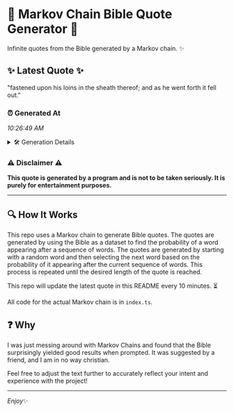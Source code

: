 # 📖 Markov Chain Bible Quote Generator 📖

Infinite quotes from the Bible generated by a Markov chain. ✨

## ✨ Latest Quote ✨
"fastened upon his loins in the sheath thereof; and as he went forth it fell out."

### ⏰ Generated At
*10:26:49 AM*

<details>
    <summary>🛠️ Generation Details</summary>
    <p>
        <strong>🌱 Seed:</strong> fastened<br>
        <strong>🔄 Iterations:</strong> 15<br>
        <strong>📜 Context History:</strong><br>[ fastened ]: upon<br>[ fastened, upon ]: his<br>[ fastened, upon, his ]: loins<br>[ fastened, upon, his, loins ]: in<br>[ fastened, upon, his, loins, in ]: the<br>[ fastened, upon, his, loins, in, the ]: sheath<br>[ upon, his, loins, in, the, sheath ]: thereof;<br>[ his, loins, in, the, sheath, thereof; ]: and<br>[ loins, in, the, sheath, thereof;, and ]: as<br>[ in, the, sheath, thereof;, and, as ]: he<br>[ the, sheath, thereof;, and, as, he ]: went<br>[ sheath, thereof;, and, as, he, went ]: forth<br>[ thereof;, and, as, he, went, forth ]: it<br>[ and, as, he, went, forth, it ]: fell<br>[ as, he, went, forth, it, fell ]: out.<br>
    </p>
</details>

### ⚠️ Disclaimer ⚠️
**This quote is generated by a program and is not to be taken seriously. It is purely for entertainment purposes.**

---

## 🔍 How It Works

This repo uses a Markov chain to generate Bible quotes. The quotes are generated by using the Bible as a dataset to find the probability of a word appearing after a sequence of words. The quotes are generated by starting with a random word and then selecting the next word based on the probability of it appearing after the current sequence of words. This process is repeated until the desired length of the quote is reached.

This repo will update the latest quote in this README every 10 minutes. ⏳

All code for the actual Markov chain is in `index.ts`.

## ❓ Why

I was just messing around with Markov Chains and found that the Bible surprisingly yielded good results when prompted. 
It was suggested by a friend, and I am in no way christian.

Feel free to adjust the text further to accurately reflect your intent and experience with the project!

---

*Enjoy*✨
